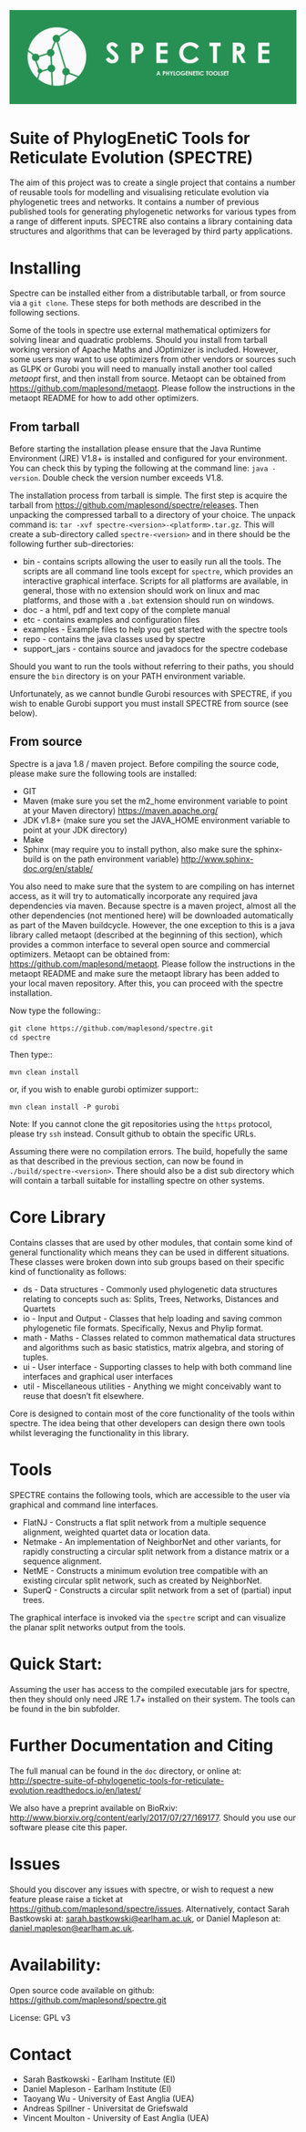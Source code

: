 ![alt text](spectre.png "Suite of Phylogenetic Tools for Reticulate Evolution")

Suite of PhylogEnetiC Tools for Reticulate Evolution (SPECTRE)
==============================================================

The aim of this project was to create a single project that contains a number of reusable tools for modelling and
visualising reticulate evolution via phylogenetic trees and networks.  It contains a number of previous published tools 
for generating phylogenetic networks for various types from a range of different inputs.  SPECTRE also contains a library 
containing data structures and algorithms that can be leveraged by third party applications.


Installing
==========

Spectre can be installed either from a distributable tarball, or from source via a `git clone`. These steps for both
methods are described in the following sections.

Some of the tools in spectre use external mathematical optimizers for solving linear and quadratic problems.  Should you
install from tarball working version of Apache Maths and JOptimizer is included.  However, some users may want to use
optimizers from other vendors or sources such as GLPK or Gurobi you will need to manually install another tool called
*metaopt* first, and then install from source.  Metaopt can be obtained from https://github.com/maplesond/metaopt.  Please
follow the instructions in the metaopt README for how to add other optimizers.


From tarball
------------

Before starting the installation please ensure that the Java Runtime Environment (JRE) V1.8+ is installed and configured
for your environment.  You can check this by typing the following at the command line: ``java -version``.  Double check
the version number exceeds V1.8.

The installation process from tarball is simple.  The first step is acquire the tarball from https://github.com/maplesond/spectre/releases.
Then unpacking the compressed tarball to a directory of your choice.  The unpack command is: ``tar -xvf spectre-<version>-<platform>.tar.gz``.
This will create a sub-directory called ``spectre-<version>`` and in there should be the following further sub-directories:

* bin - contains scripts allowing the user to easily run all the tools.  The scripts are all command line tools except for ``spectre``, which provides an interactive graphical interface.  Scripts for all platforms are available, in general, those with no extension should work on linux and mac platforms, and those with a ``.bat`` extension should run on windows.
* doc - a html, pdf and text copy of the complete manual
* etc - contains examples and configuration files
* examples - Example files to help you get started with the spectre tools
* repo - contains the java classes used by spectre
* support_jars - contains source and javadocs for the spectre codebase

Should you want to run the tools without referring to their paths, you should ensure the `bin` directory is on your
PATH environment variable.

Unfortunately, as we cannot bundle Gurobi resources with SPECTRE, if you wish to enable Gurobi support you must install SPECTRE
from source (see below).

From source
-----------

Spectre is a java 1.8 / maven project. Before compiling the source code, please make sure the following tools are installed:

* GIT
* Maven (make sure you set the m2_home environment variable to point at your Maven directory) https://maven.apache.org/
* JDK v1.8+  (make sure you set the JAVA_HOME environment variable to point at your JDK directory)
* Make
* Sphinx (may require you to install python, also make sure the sphinx-build is on the path environment variable) http://www.sphinx-doc.org/en/stable/

You also need to make sure that the system to are compiling on has internet access, as it will try to automatically
incorporate any required java dependencies via maven. Because spectre is a maven project, almost all the other
dependencies (not mentioned here) will be downloaded automatically
as part of the Maven buildcycle.  However, the one exception to this is a java library called metaopt (described at the
beginning of this section), which provides a common interface to several open source and commercial optimizers.  Metaopt
can be obtained from: https://github.com/maplesond/metaopt. Please follow the instructions in the metaopt README and
make sure the metaopt library has been added to your local maven repository.  After this, you can proceed with the
spectre installation.

Now type the following::

    git clone https://github.com/maplesond/spectre.git
    cd spectre

Then type::

    mvn clean install

or, if you wish to enable gurobi optimizer support::

    mvn clean install -P gurobi

Note: If you cannot clone the git repositories using the ``https`` protocol, please try ``ssh`` instead. Consult github to obtain the
specific URLs.

Assuming there were no compilation errors. The build, hopefully the same as that described in the previous section, can
now be found in ``./build/spectre-<version>``. There should also be a dist sub directory which will contain a tarball
suitable for installing spectre on other systems.


Core Library
============

Contains classes that are used by other modules, that contain some kind of general functionality which means they can be
used in different situations.  These classes were broken down into sub groups based on their specific kind of
functionality as follows:

* ds - Data structures - Commonly used phylogenetic data structures relating to concepts such as: Splits, Trees, Networks, Distances and Quartets
* io - Input and Output - Classes that help loading and saving common phylogenetic file formats.  Specifically, Nexus and Phylip format.
* math - Maths - Classes related to common mathematical data structures and algorithms such as basic statistics, matrix algebra, and storing of tuples.
* ui - User interface - Supporting classes to help with both command line interfaces and graphical user interfaces
* util - Miscellaneous utilities - Anything we might conceivably want to reuse that doesn’t fit elsewhere.

Core is designed to contain most of the core functionality of the tools within spectre.  The idea being that other
developers can design there own tools whilst leveraging the functionality in this library.


Tools
=====

SPECTRE contains the following tools, which are accessible to the user via graphical and command line interfaces.

 - FlatNJ - Constructs a flat split network from a multiple sequence alignment, weighted quartet data or location data.
 - Netmake - An implementation of NeighborNet and other variants, for rapidly constructing a circular split network from a distance matrix or a sequence alignment.
 - NetME - Constructs a minimum evolution tree compatible with an existing circular split network, such as created by NeighborNet.
 - SuperQ - Constructs a circular split network from a set of (partial) input trees.

The graphical interface is invoked via the `spectre` script and can visualize the 
planar split networks output from the tools.


Quick Start:
============

Assuming the user has access to the compiled executable jars for spectre, then they should only need JRE 1.7+ installed
on their system.  The tools can be found in the bin subfolder.


Further Documentation and Citing
================================

The full manual can be found in the ``doc`` directory, or online at: http://spectre-suite-of-phylogenetic-tools-for-reticulate-evolution.readthedocs.io/en/latest/

We also have a preprint available on BioRxiv: http://www.biorxiv.org/content/early/2017/07/27/169177.  Should you use our software please cite this paper.



Issues
======

Should you discover any issues with spectre, or wish to request a new feature please raise a ticket at https://github.com/maplesond/spectre/issues.
Alternatively, contact Sarah Bastkowski at: sarah.bastkowski@earlham.ac.uk, or Daniel Mapleson at: daniel.mapleson@earlham.ac.uk.


Availability:
=============

Open source code available on github: https://github.com/maplesond/spectre.git

License: GPL v3


Contact
=======

* Sarah Bastkowski - Earlham Institute (EI)
* Daniel Mapleson - Earlham Institute (EI)
* Taoyang Wu - University of East Anglia (UEA)
* Andreas Spillner - Universitat de Griefswald
* Vincent Moulton - University of East Anglia (UEA)
